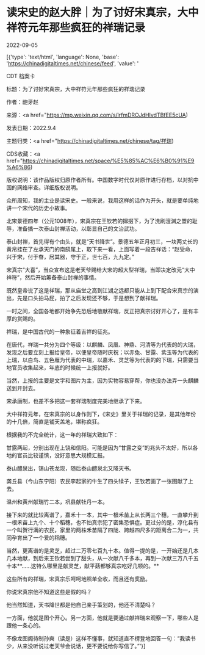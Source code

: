 # 读宋史的赵大胖｜为了讨好宋真宗，大中祥符元年那些疯狂的祥瑞记录

2022-09-05

[{'type': 'text/html', 'language': None, 'base': 'https://chinadigitaltimes.net/chinese/feed', 'value': '

CDT 档案卡

标题：为了讨好宋真宗，大中祥符元年那些疯狂的祥瑞记录

作者：龅牙赵

来源：<a href="https://mp.weixin.qq.com/s/lrfmDROJdHIvdTBfEE5cUA)

发表日期：2022.9.4

主题归类：<a href="https://chinadigitaltimes.net/chinese/tag/祥瑞)

CDS收藏：<a href="https://chinadigitaltimes.net/space/%E5%85%AC%E6%B0%91%E9%A6%86)

版权说明：该作品版权归原作者所有。中国数字时代仅对原作进行存档，以对抗中国的网络审查。详细版权说明。





众所周知，我的主业是读宋史。一般来说，我用这样的话作为开头，就是要单纯地讲一个宋代的历史小故事。

北宋景德四年（公元1008年），宋真宗在王钦若的撺掇下，为了洗刷澶渊之盟的耻辱，准备搞一次泰山封禅活动，以彰显自己的文治武功。

泰山封禅，首先得有个由头，就是“天书降世”。景德五年正月初三，一块两丈长的黄帛挂在了左承天门的南鸱尾上，取下来一看，上面写着一段吉祥话：“赵受命，兴于宋，付于眘，居其器，守于正，世七百，九九定。”

宋真宗“大喜”，当众宣布这是老天爷赐给大宋的超大型祥瑞，当即决定改元“大中祥符”，然后开始筹备泰山封禅的事情。

既然皇帝说了这是祥瑞，那从庙堂之高到江湖之远都只能从上到下配合宋真宗的演出，先是口头拍马屁，拍了之后发现还不够，于是想到了献祥瑞。

一时之间，全国各地都开始争先恐后地敬献祥瑞，反正把真宗讨好开心了，是有丰厚的赏赐的。

祥瑞，是中国古代的一种象征着吉祥的征兆。

在唐代，祥瑞一共分为四个等级：以麒麟、凤凰、神鼎、河清等为代表的的大瑞，发现之后要立刻上报给皇帝，以便皇帝随时庆祝；以赤兔、甘露、紫玉等为代表的上瑞，以白鸟、五色雁为代表的中瑞，以嘉禾、灵芝等为代表的的下瑞，只需要当地官员收集起来，年底的时候统一上报就好。

当然，上报的主要是文字和图片为主，因为实物容易穿帮，你也没办法弄一头麒麟送到开封去。

宋承唐制，也差不多把这一套祥瑞制度完美地继承了下来。

大中祥符元年，在宋真宗的以身作则下，《宋史》里关于祥瑞的记录，是其他年份的十几倍，简直是铺天盖地，堪称疯狂。

根据我的不完全统计，这一年的祥瑞大致如下：

甘露两起，分别出现在上饶和信阳。可能是因为“甘露之变”的兆头不太好，所以各地的官员比较谨慎，没好意思大规模汇报。

泰山醴泉出，锡山苍龙现，随后泰山醴泉北又降天书。

龚丘县（今山东宁阳）农民李起家的牛生了四头犊子，王钦若画了一张图献了上去。

温州和黄州献瑞竹二本，巩县献牡丹一本。

接下来的就比较离谱了，嘉禾十一本，其中一根禾苗上从长两三个穗，一直攀升到一根禾苗上九个、十个稻穗，也不怕真宗犯了密集恐惧症。更过分的是，淳化县有一个叫贺行满的农民，家里的两株禾苗隔了四陇、跨越四尺多的距离合二为一，共同孕育出了一个爱的稻穗。

当然，更离谱的是灵芝，超过二万零七百九十本。值得一提的是，一开始还是几本几本地献，到后来王钦若尝到了甜头，从一次献八千多本，再到一次献三万八千五十本**……这特么哪里是献灵芝，献平菇都够真宗吃好几顿的。**

这些所有的祥瑞，宋真宗乐呵呵地照单全收，而且还有奖励。

你说宋真宗他不知道这些是假的吗？

他当然知道，天书降世都是他自己亲手策划的，他还不清楚吗？

一方面，他就是图个开心。另一方面，他就是要通过献祥瑞来观察一下，哪些人是跟他一条心的。

不像龙图阁待制孙奭（读是）这样不懂事，就知道直不楞登地回答一句：“我读书少，从来没听说过老天爷会说话，更不要说给你写信了。”'}]